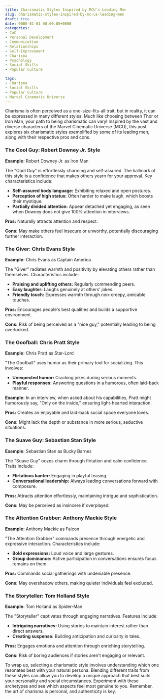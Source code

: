 ```yaml
---
title: Charismatic Styles Inspired by MCU's Leading Men
slug: charismatic-styles-inspired-by-mc-us-leading-men
draft: true
date: 0000-01-01 00:00:00+0000
categories:
- CoC
- Personal Development
- Communication
- Relationships
- Self-Improvement
- Charisma
- Psychology
- Social Skills
- Popular Culture

tags:
- Charisma
- Social Skills
- Popular Culture
- Marvel Cinematic Universe
---
```


Charisma is often perceived as a one-size-fits-all trait, but in reality, it can be expressed in many different styles. Much like choosing between Thor or Iron Man, your path to being charismatic can vary! Inspired by the vast and diverse characters of the Marvel Cinematic Universe (MCU), this post explores six charismatic styles exemplified by some of its leading men, along with their respective pros and cons.

### The Cool Guy: Robert Downey Jr. Style

**Example:** Robert Downey Jr. as Iron Man

The "Cool Guy" is effortlessly charming and self-assured. The hallmark of this style is a confidence that makes others yearn for your approval. Key characteristics include:

- **Self-assured body language:** Exhibiting relaxed and open postures.
- **Perception of high status:** Often harder to make laugh, which boosts their mystique.
- **Partially divided attention:** Appear detached yet engaging, as seen when Downey does not give 100% attention in interviews.

**Pros:** Naturally attracts attention and respect.

**Cons:** May make others feel insecure or unworthy, potentially discouraging further interaction.

### The Giver: Chris Evans Style

**Example:** Chris Evans as Captain America

The "Giver" radiates warmth and positivity by elevating others rather than themselves. Characteristics include:

- **Praising and uplifting others:** Regularly commending peers.
- **Easy laughter:** Laughs genuinely at others' jokes.
- **Friendly touch:** Expresses warmth through non-creepy, amicable touches.

**Pros:** Encourages people's best qualities and builds a supportive environment.

**Cons:** Risk of being perceived as a "nice guy," potentially leading to being overlooked.

### The Goofball: Chris Pratt Style

**Example:** Chris Pratt as Star-Lord

"The Goofball" uses humor as their primary tool for socializing. This involves:

- **Unexpected humor:** Cracking jokes during serious moments.
- **Playful responses:** Answering questions in a humorous, often laid-back manner.

**Example:** In an interview, when asked about his capabilities, Pratt might humorously say, "Only on the inside," ensuring light-hearted interaction.

**Pros:** Creates an enjoyable and laid-back social space everyone loves.

**Cons:** Might lack the depth or substance in more serious, seductive situations.

### The Suave Guy: Sebastian Stan Style

**Example:** Sebastian Stan as Bucky Barnes

The "Suave Guy" oozes charm through flirtation and calm confidence. Traits include:

- **Flirtatious banter:** Engaging in playful teasing.
- **Conversational leadership:** Always leading conversations forward with composure.

**Pros:** Attracts attention effortlessly, maintaining intrigue and sophistication.

**Cons:** May be perceived as insincere if overplayed.

### The Attention Grabber: Anthony Mackie Style

**Example:** Anthony Mackie as Falcon

"The Attention Grabber" commands presence through energetic and expressive interaction. Characteristics include:

- **Bold expressions:** Loud voice and large gestures.
- **Group dominance:** Active participation in conversations ensures focus remains on them.

**Pros:** Commands social gatherings with undeniable presence.

**Cons:** May overshadow others, making quieter individuals feel excluded.

### The Storyteller: Tom Holland Style

**Example:** Tom Holland as Spider-Man

The "Storyteller" captivates through engaging narratives. Features include:

- **Intriguing narratives:** Using stories to maintain interest rather than direct answers.
- **Creating suspense:** Building anticipation and curiosity in tales.

**Pros:** Engages emotions and attention through enriching storytelling.

**Cons:** Risk of boring audiences if stories aren't engaging or relevant.

To wrap up, selecting a charismatic style involves understanding which one resonates best with your natural persona. Blending different traits from these styles can allow you to develop a unique approach that best suits your personality and social circumstances. Experiment with these archetypes and see which aspects feel most genuine to you. Remember, the art of charisma is personal, and authenticity is key.
